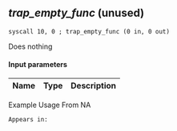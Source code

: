 ## *trap_empty_func* (unused)

`syscall 10, 0 ; trap_empty_func (0 in, 0 out)`

Does nothing

#### Input parameters
| Name | Type | Description
|------|------|------------


Example Usage From NA






	Appears in:



